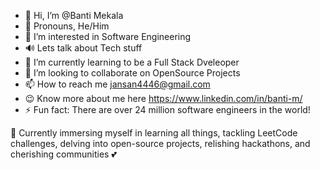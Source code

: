 - 👋 Hi, I’m @Banti Mekala
- 🤩 Pronouns, He/Him
- 👀 I’m interested in Software Engineering
- 🔊 Lets talk about Tech stuff
- 🌱 I’m currently learning to be a Full Stack Dveleoper
- 💞️ I’m looking to collaborate on OpenSource Projects
- 📫 How to reach me jansan4446@gmail.com
- 😉 Know more about me here https://www.linkedin.com/in/banti-m/
- ⚡ Fun fact: There are over 24 million software engineers in the world!



🔭 Currently immersing myself in learning all things, tackling LeetCode challenges, delving into open-source projects, relishing hackathons, and cherishing communities 💕



<!---
Banti4446/Banti4446 is a ✨ special ✨ repository because its `README.md` (this file) appears on your GitHub profile.
You can click the Preview link to take a look at your changes.
--->
